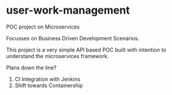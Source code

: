 # user-work-management
POC project on Microservices

Focusses on Business Driven Development Scenarios.

This project is a very simple API based POC built with intention to understand the microservices framework.

Plans down the line?
1. CI Integration with Jenkins
2. Shift towards Containership
